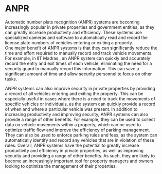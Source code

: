 # ANPR

Automatic number plate recognition (ANPR) systems are becoming increasingly popular in private properties and government entities, as they can greatly increase productivity and efficiency. These systems use specialized cameras and software to automatically read and record the license plate numbers of vehicles entering or exiting a property.                                            
One major benefit of ANPR systems is that they can significantly reduce the time and effort required to manually record and track vehicle movements. For example, in IIT Madras , an ANPR system can quickly and accurately record the entry and exit times of each vehicle, eliminating the need for a security guard to manually record this information. This can save a significant amount of time and allow security personnel to focus on other tasks.

ANPR systems can also improve security in private properties by providing a record of all vehicles entering and exiting the property. This can be especially useful in cases where there is a need to track the movements of specific vehicles or individuals, as the system can quickly provide a record of when and where a particular vehicle was present.
In addition to increasing productivity and improving security, ANPR systems can also provide a range of other benefits. For example, they can be used to collect data on vehicle movements within a property, which can be used to optimize traffic flow and improve the efficiency of parking management. They can also be used to enforce parking rules and fees, as the system can automatically identify and record any vehicles that are in violation of these rules.
Overall, ANPR systems have the potential to greatly increase productivity and efficiency in private properties, as well as improving security and providing a range of other benefits. As such, they are likely to become an increasingly important tool for property managers and owners looking to optimize the management of their properties.
